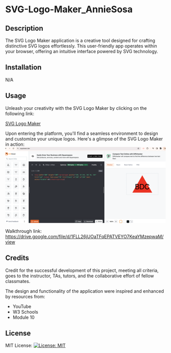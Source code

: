 # SVG-Logo-Maker_AnnieSosa


## Description

The SVG Logo Maker application is a creative tool designed for crafting distinctive SVG logos effortlessly. This user-friendly app operates within your browser, offering an intuitive interface powered by SVG technology.

## Installation

N/A

## Usage

Unleash your creativity with the SVG Logo Maker by clicking on the following link:

[SVG Logo Maker](#insert_actual_link_here)

Upon entering the platform, you'll find a seamless environment to design and customize your unique logos. Here's a glimpse of the SVG Logo Maker in action:
<img src="./images/SVGScreenshot.png" alt="SVG logo screenshot">

Walkthrough link:
https://drive.google.com/file/d/1FLL26jUOaTFqEPATVEYO7KeaYMzepwaM/view

## Credits

Credit for the successful development of this project, meeting all criteria, goes to the instructor, TAs, tutors, and the collaborative effort of fellow classmates.

The design and functionality of the application were inspired and enhanced by resources from:
- YouTube
- W3 Schools
- Module 10

## License

MIT License: [![License: MIT](https://img.shields.io/badge/License-MIT-yellow.svg)](#insert_actual_license_link_here)